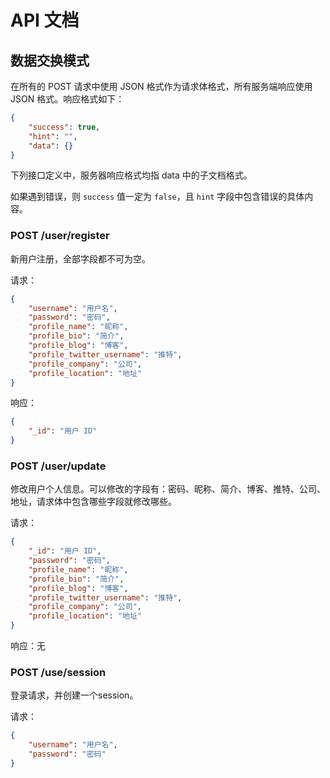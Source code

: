 # API 文档

## 数据交换模式

在所有的 POST 请求中使用 JSON 格式作为请求体格式，所有服务端响应使用 JSON 格式。响应格式如下：

```json
{
    "success": true,
    "hint": "",
    "data": {} 
}
```

下列接口定义中，服务器响应格式均指 data 中的子文档格式。

如果遇到错误，则 `success` 值一定为 `false`，且 `hint` 字段中包含错误的具体内容。

### POST /user/register

新用户注册，全部字段都不可为空。

请求：

```json
{
    "username": "用户名",
    "password": "密码",
    "profile_name": "昵称",
    "profile_bio": "简介",
    "profile_blog": "博客",
    "profile_twitter_username": "推特",
    "profile_company": "公司",
    "profile_location": "地址"
}
```

响应：

```json
{
    "_id": "用户 ID"
}
```

### POST /user/update

修改用户个人信息。可以修改的字段有：密码、昵称、简介、博客、推特、公司、地址，请求体中包含哪些字段就修改哪些。

请求：

```json
{
    "_id": "用户 ID",
    "password": "密码",
    "profile_name": "昵称",
    "profile_bio": "简介",
    "profile_blog": "博客",
    "profile_twitter_username": "推特",
    "profile_company": "公司",
    "profile_location": "地址"
}
```

响应：无

### POST /use/session

登录请求，并创建一个session。

请求：

```json
{
    "username": "用户名",
    "password": "密码"
}
```